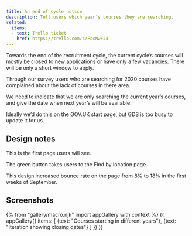 ```yaml
---
title: An end of cycle notice
description: Tell users which year’s courses they are searching.
related:
  items:
  - text: Trello ticket
    href: https://trello.com/c/FccNwFJ4
---
```

Towards the end of the recruitment cycle, the current cycle’s courses will mostly be closed to new applications or have only a few vacancies. There will be only a short window to apply.

Through our survey users who are searching for 2020 courses have complained about the lack of courses in there area.

We need to indicate that we are only searching the current year’s courses, and give the date when next year’s will be available.

Ideally we’d do this on the GOV.UK start page, but GDS is too busy to update it for us.

## Design notes

This is the first page users will see.

The green button takes users to the Find by location page.

This design increased bounce rate on the page from 8% to 18% in the first weeks of September.

## Screenshots

{% from "gallery/macro.njk" import appGallery with context %}
{{ appGallery({
  items: [
    {text: "Courses starting in different years"},
    {text: "Iteration showing closing dates"}
  ]
}) }}

